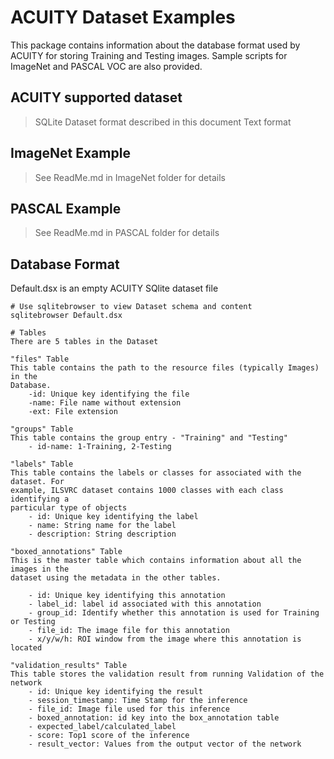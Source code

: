 # ACUITY Dataset Examples

This package contains information about the database format used by ACUITY
for storing Training and Testing images. Sample scripts for ImageNet and 
PASCAL VOC are also provided. 

## ACUITY supported dataset
   > SQLite Dataset format described in this document
   > Text format

## ImageNet Example
   > See ReadMe.md in ImageNet folder for details

## PASCAL Example
   > See ReadMe.md in PASCAL folder for details

## Database Format

   Default.dsx is an empty ACUITY SQlite dataset file

    # Use sqlitebrowser to view Dataset schema and content
    sqlitebrowser Default.dsx

    # Tables
    There are 5 tables in the Dataset

    "files" Table
    This table contains the path to the resource files (typically Images) in the
    Database.
        -id: Unique key identifying the file
        -name: File name without extension
        -ext: File extension

    "groups" Table
    This table contains the group entry - "Training" and "Testing"
        - id-name: 1-Training, 2-Testing

    "labels" Table
    This table contains the labels or classes for associated with the dataset. For
    example, ILSVRC dataset contains 1000 classes with each class identifying a
    particular type of objects 
        - id: Unique key identifying the label
        - name: String name for the label
        - description: String description

    "boxed_annotations" Table
    This is the master table which contains information about all the images in the
    dataset using the metadata in the other tables. 
    
        - id: Unique key identifying this annotation
        - label_id: label id associated with this annotation
        - group_id: Identify whether this annotation is used for Training or Testing
        - file_id: The image file for this annotation
        - x/y/w/h: ROI window from the image where this annotation is located

    "validation_results" Table
    This table stores the validation result from running Validation of the network
        - id: Unique key identifying the result
        - session_timestamp: Time Stamp for the inference
        - file_id: Image file used for this inference
        - boxed_annotation: id key into the box_annotation table
        - expected_label/calculated_label
        - score: Top1 score of the inference
        - result_vector: Values from the output vector of the network
    
